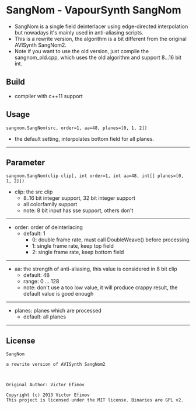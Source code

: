 # SangNom - VapourSynth SangNom #

*   SangNom is a single field deinterlacer using edge-directed interpolation but nowadays it's mainly used in anti-aliasing scripts.
*   This is a rewrite version, the algorithm is a bit different from the original AVISynth SangNom2.
*   Note if you want to use the old version, just compile the sangnom_old.cpp, which uses the old algorithm and support 8...16 bit int.

## Build ##

*   compiler with c++11 support

## Usage ##

    sangnom.SangNom(src, order=1, aa=48, planes=[0, 1, 2])

*   the default setting, interpolates bottom field for all planes.
***


## Parameter ##

    sangnom.SangNom(clip clip[, int order=1, int aa=48, int[] planes=[0, 1, 2]])

*   clip: the src clip
    *   8..16 bit integer support, 32 bit integer support
    *   all colorfamily support
    *   note: 8 bit input has sse support, others don't

***
*   order: order of deinterlacing
    *   default: 1
        *   0:  double frame rate, must call DoubleWeave() before processing
        *   1:  single frame rate, keep top field
        *   2:  single frame rate, keep bottom field

***
*   aa: the strength of anti-aliasing, this value is considered in 8 bit clip
    *   default: 48
    *   range: 0 ... 128
    *   note: don't use a too low value, it will produce crappy result, the default value is good enough

***
*   planes: planes which are processed
    *   default: all planes

***

## License ##

    SangNom

    a rewrite version of AVISynth SangNom2



    Original Author: Victor Efimov

    Copyright (c) 2013 Victor Efimov
    This project is licensed under the MIT license. Binaries are GPL v2.
